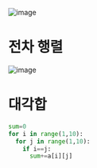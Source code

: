 ![image](https://github.com/creepereye1204/TIL/assets/112455232/a5e61bfa-aea1-4512-8046-b6d65a0c3192)
# 전차 행렬
![image](https://github.com/creepereye1204/TIL/assets/112455232/d1c3839e-ceae-4868-ad54-fb2da4fe4318)

# 대각합
```Python
sum=0
for i in range(1,10):
  for j in range(1,10):
    if i==j:
      sum+=a[i][j]
```
